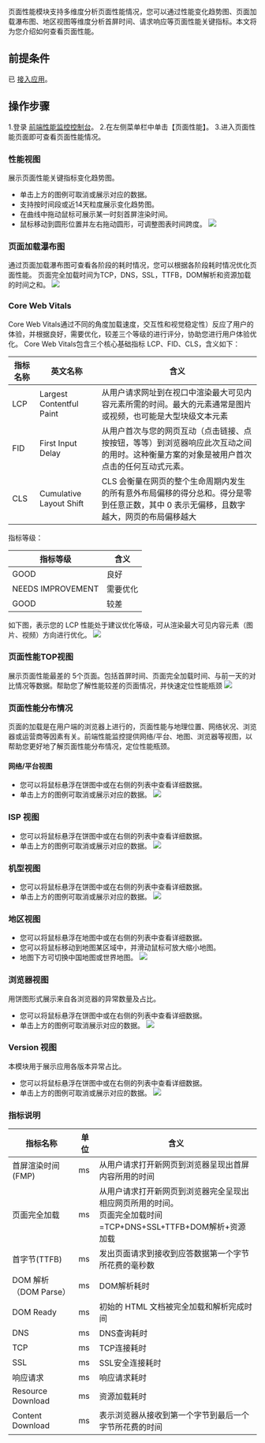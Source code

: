 ﻿
页面性能模块支持多维度分析页面性能情况，您可以通过性能变化趋势图、页面加载瀑布图、地区视图等维度分析首屏时间、请求响应等页面性能关键指标。本文将为您介绍如何查看页面性能。
## 前提条件
已 [接入应用]()。
## 操作步骤
1.登录 [前端性能监控控制台](https://console.cloud.tencent.com/rum)。
2.在左侧菜单栏中单击【页面性能】。
3.进入页面性能页面即可查看页面性能情况。
### 性能视图
展示页面性能关键指标变化趋势图。
- 单击上方的图例可取消或展示对应的数据。
- 支持按时间段或近14天粒度展示变化趋势图。
- 在曲线中拖动鼠标可展示某一时刻首屏渲染时间。
- 鼠标移动到圆形位置并左右拖动圆形，可调整图表时间跨度。
 ![](https://main.qcloudimg.com/raw/bd8ae625a3403d44ab4601a84674c7ae.png)
 
### 页面加载瀑布图
通过页面加载瀑布图可查看各阶段的耗时情况，您可以根据各阶段耗时情况优化页面性能。
页面完全加载时间为TCP，DNS，SSL，TTFB，DOM解析和资源加载的时间之和。
![](https://main.qcloudimg.com/raw/69d9f6487b02de60a8c0fabb5d7b0953.png)

### Core Web Vitals
Core Web Vitals通过不同的角度加载速度，交互性和视觉稳定性）反应了用户的体验，并根据良好，需要优化，较差三个等级的进行评分，协助您进行用户体验优化。
Core Web Vitals包含三个核心基础指标 LCP、FID、CLS，含义如下：

| 指标名称 | 英文名称 | 含义 | 
|---------|---------|---------|
| LCP | Largest Contentful Paint|从用户请求网址到在视口中渲染最大可见内容元素所需的时间。最大的元素通常是图片或视频，也可能是大型块级文本元素 | 
| FID | First Input Delay|从用户首次与您的网页互动（点击链接、点按按钮，等等）到浏览器响应此次互动之间的用时。这种衡量方案的对象是被用户首次点击的任何互动式元素。 |
| CLS | Cumulative Layout Shift | CLS 会衡量在网页的整个生命周期内发生的所有意外布局偏移的得分总和。得分是零到任意正数，其中 0 表示无偏移，且数字越大，网页的布局偏移越大|

指标等级：

|指标等级 | 含义 | 
|---------|---------|
| GOOD|良好| 
| NEEDS IMPROVEMENT| 需要优化|
| GOOD| 较差 |
如下图，表示您的 LCP 性能处于建议优化等级，可从渲染最大可见内容元素（图片、视频）方向进行优化。
![](https://main.qcloudimg.com/raw/d60347d8718b2f4daefa0a470006c766.png)


### 页面性能TOP视图
展示页面性能最差的 5个页面。包括首屏时间、页面完全加载时间、与前一天的对比情况等数据。帮助您了解性能较差的页面情况，并快速定位性能瓶颈
![](https://main.qcloudimg.com/raw/507edcd47999f4a9f276bb9ce85843e2.png)

### 页面性能分布情况
页面的加载是在用户端的浏览器上进行的，页面性能与地理位置、网络状况、浏览器或运营商等因素有关。前端性能监控提供网络/平台、地图、浏览器等视图，以帮助您更好地了解页面性能分布情况，定位性能瓶颈。

#### 网络/平台视图
- 您可以将鼠标悬浮在饼图中或在右侧的列表中查看详细数据。
- 单击上方的图例可取消或展示对应的数据。
![](https://main.qcloudimg.com/raw/8c0fbc68a52295f756e613dcc5627d23.png)


### ISP 视图
- 您可以将鼠标悬浮在饼图中或在右侧的列表中查看详细数据。
- 单击上方的图例可取消或展示对应的数据。
![](https://main.qcloudimg.com/raw/e948de530f8f03485242d5aac9532152.png)

### 机型视图
- 您可以将鼠标悬浮在饼图中或在右侧的列表中查看详细数据。
- 单击上方的图例可取消或展示对应的数据。
![](https://main.qcloudimg.com/raw/730b05212d0cf2bf16a33da7aa160e15.png)

### 地区视图
- 您可以将鼠标悬浮在地图中或在右侧的列表中查看详细数据。
- 您可以将鼠标移动到地图某区域中，并滑动鼠标可放大缩小地图。
- 地图下方可切换中国地图或世界地图。
![](https://main.qcloudimg.com/raw/b09da2a84b582a91a7b4650c09744867.png)

### 浏览器视图
用饼图形式展示来自各浏览器的异常数量及占比。
- 您可以将鼠标悬浮在饼图中或在右侧的列表中查看详细数据。
- 单击上方的图例可取消展示对应的数据。
![](https://main.qcloudimg.com/raw/e80469c36141bbfa00232d32cddbcdd0.png)

### Version 视图
本模块用于展示应用各版本异常占比。
- 您可以将鼠标悬浮在饼图中或在右侧的列表中查看详细数据。
- 单击上方的图例可取消或展示对应的数据。
![](https://main.qcloudimg.com/raw/0289f0e3ea649aeabfe6daa7d7115335.png)

### 指标说明

| 指标名称 |单位 | 含义 |
|---------|---------|---------|
| 首屏渲染时间(FMP)| ms| 从用户请求打开新网页到浏览器呈现出首屏内容所用的时间 |
|页面完全加载|ms|从用户请求打开新网页到浏览器完全呈现出相应网页所用的时间。<br>页面完全加载时间=TCP+DNS+SSL+TTFB+DOM解析+资源加载|
|首字节(TTFB)|ms|发出页面请求到接收到应答数据第一个字节所花费的毫秒数|
|DOM 解析（DOM Parse）|ms|DOM解析耗时|
|DOM Ready|ms|初始的 HTML 文档被完全加载和解析完成时间|
|DNS |ms|DNS查询耗时|
|TCP|ms|	TCP连接耗时|
|SSL |ms |SSL安全连接耗时|
|响应请求|ms|响应请求耗时|
|Resource Download|ms|资源加载耗时|
|Content Download|ms|表示浏览器从接收到第一个字节到最后一个字节所花费的时间|

